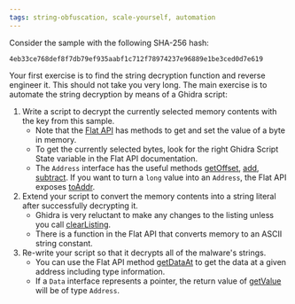 ```yaml
---
tags: string-obfuscation, scale-yourself, automation
---
```

Consider the sample with the following SHA-256 hash:
```
4eb33ce768def8f7db79ef935aabf1c712f78974237e96889e1be3ced0d7e619
```
Your first exercise is to find the string decryption function and reverse engineer it. This should
not take you very long. The main exercise is to automate the string decryption by means of a Ghidra
script:

1. Write a script to decrypt the currently selected memory contents with the key from this sample.
   - Note that the [Flat API](https://mal.re/api/ghidra/app/script/GhidraScript.html) has methods
     to get and set the value of a byte in memory.
   - To get the currently selected bytes, look for the right Ghidra Script State variable in the
     Flat API documentation.
   - The `Address` interface has the useful methods [getOffset][], [add][], [subtract][]. If you
     want to turn a `long` value into an `Address`, the Flat API exposes [toAddr][].
2. Extend your script to convert the memory contents into a string literal after successfully
   decrypting it.
   - Ghidra is very reluctant to make any changes to the listing unless you call [clearListing][].
   - There is a function in the Flat API that converts memory to an ASCII string constant.
3. Re-write your script so that it decrypts all of the malware's strings.
   - You can use the Flat API method [getDataAt][] to get the data at a given address including
     type information.
   - If a `Data` interface represents a pointer, the return value of [getValue][] will be of type
     `Address`.

[FlatProgramAPI]: https://mal.re/api/ghidra/program/flatapi/FlatProgramAPI.html
[add]: https://mal.re/api/ghidra/program/model/address/Address.html#add(long)
[createData]: https://mal.re/api/ghidra/program/model/listing/Listing.html#createData(ghidra.program.model.address.Address,ghidra.program.model.data.DataType)
[currentProgram]: https://mal.re/api/ghidra/program/flatapi/FlatProgramAPI.html#currentProgram
[getDataAt]: https://mal.re/api/ghidra/program/flatapi/FlatProgramAPI.html#getDataAt(ghidra.program.model.address.Address)
[getListing]: https://mal.re/api/ghidra/program/model/listing/Program.html#getListing()
[getOffset]: https://mal.re/api/ghidra/program/model/address/Address.html#getOffset()
[getValue]: https://mal.re/api/ghidra/program/model/listing/Data.html#getValue()
[subtract]: https://mal.re/api/ghidra/program/model/address/Address.html#subtract(long)
[toAddr]: https://mal.re/api/ghidra/program/flatapi/FlatProgramAPI.html#toAddr(long)
[clearListing]: https://mal.re/api/ghidra/program/flatapi/FlatProgramAPI.html#clearListing(ghidra.program.model.address.Address,ghidra.program.model.address.Address)